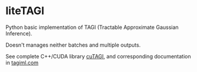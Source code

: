 # liteTAGI
Python basic implementation of TAGI (Tractable Approximate Gaussian Inference).

Doesn't manages neither batches and multiple outputs.

See complete C++/CUDA library [cuTAGI](https://github.com/lhnguyen102/cuTAGI), and corresponding documentation in [tagiml.com](www.tagiml.com)
